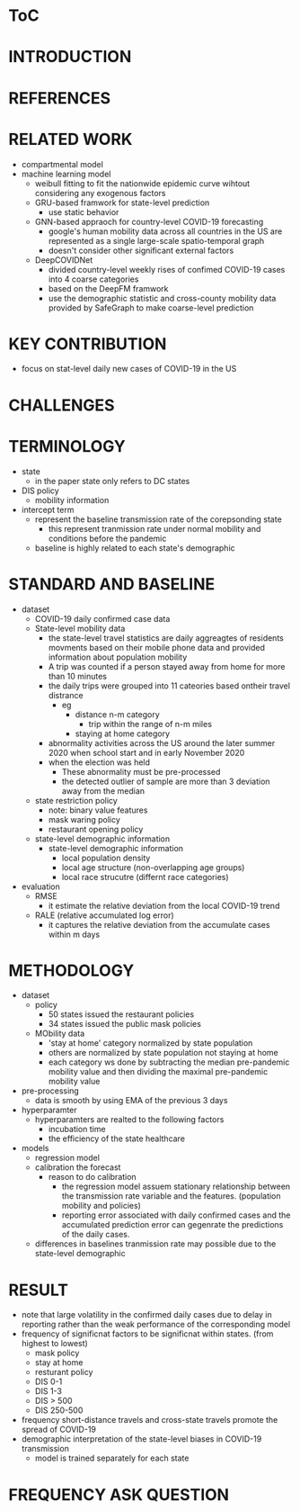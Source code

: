 
# ToC
# INTRODUCTION
# REFERENCES
# RELATED WORK
* compartmental model
* machine learning model
    * weibull fitting to fit the nationwide epidemic curve wihtout considering any exogenous factors
    * GRU-based framwork for state-level prediction 
        * use static behavior
    * GNN-based appraoch for country-level COVID-19 forecasting 
        * google's human mobility data across all countries in the US are represented as a single large-scale spatio-temporal graph
        * doesn't consider other significant external factors
    * DeepCOVIDNet
        * divided country-level weekly rises of confimed COVID-19 cases into 4 coarse categories
        * based on the DeepFM framwork
        * use the demographic statistic and cross-county mobility data provided by SafeGraph to make coarse-level prediction
# KEY CONTRIBUTION
* focus on stat-level daily new cases of COVID-19 in the US
# CHALLENGES
# TERMINOLOGY
* state 
    * in the paper state only refers to DC states
* DIS policy
    * mobility information
* intercept term 
    * represent the baseline transmission rate of the corepsonding state
        * this represent tranmission rate under normal mobility and conditions before the pandemic
    * baseline is highly related to each state's demographic
# STANDARD AND BASELINE
* dataset
    * COVID-19 daily confirmed case data        
    * State-level mobility data
        * the state-level travel statistics are daily aggreagtes of residents movments based on their mobile phone data
         and provided information about population mobility
        * A trip was counted if a person stayed away from home for more than 10 minutes
        * the daily trips were grouped into 11 cateories based ontheir travel distrance
            * eg 
                * distance n-m category
                    * trip within the range of n-m miles
                * staying at home category
        * abnormality activities across the US around the later summer 2020 when school start and in early November 2020 
         * when the election was held
            * These abnormality must be pre-processed
            * the detected outlier of sample are more than 3 deviation away from the median
    * state restriction policy
        * note: binary value features
        * mask waring policy
        * restaurant opening policy
    * state-level demographic information
        * state-level demographic information
            * local population density
            * local age structure (non-overlapping age groups)
            * local race strucutre (differnt race categories)
* evaluation 
    * RMSE
        * it estimate the relative deviation from the local COVID-19 trend
    * RALE (relative accumulated log error)
        * it captures the relative deviation from the accumulate cases within m days
# METHODOLOGY
* dataset
    * policy
        * 50 states issued the restaurant policies
        * 34 states issued the public mask policies
    * MObility data
        * 'stay at home' category normalized by state population
        * others are normalized by state population not staying at home
        * each category ws done by subtracting the median pre-pandemic mobility value and then dividing the maximal pre-pandemic mobility value
* pre-processing
    * data is smooth by using EMA of the previous 3 days
* hyperparamter 
    * hyperparamters are realted to the following factors
        * incubation time
        * the efficiency of the state healthcare
* models
    * regression model
    * calibration the forecast
        * reason to do calibration
            * the regression model assuem stationary relationship between the transmission rate variable and the features. (population mobility and policies)
            * reporting  error associated with daily confirmed cases and the accumulated prediction error can gegenrate the predictions of the daily cases.
    * differences in baselines tranmission rate may possible due to the state-level demographic
# RESULT
* note that large volatility in the confirmed daily cases due to delay in reporting rather than the weak 
 performance of the corresponding model 
* frequency of significnat factors to be significnat within states. (from highest to lowest)
    * mask policy
    * stay at home
    * resturant policy
    * DIS 0-1
    * DIS 1-3
    * DIS > 500 
    * DIS 250-500
* frequency short-distance travels and cross-state travels promote the spread of COVID-19
* demographic interpretation of the state-level biases in COVID-19 transmission
    * model is trained separately for each state
# FREQUENCY ASK QUESTION 

    
